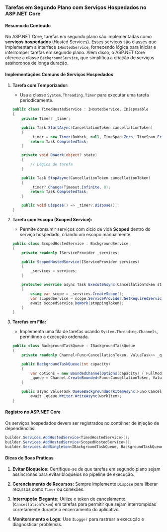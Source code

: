 ### Tarefas em Segundo Plano com Serviços Hospedados no ASP.NET Core

#### Resumo do Conteúdo

No ASP.NET Core, tarefas em segundo plano são implementadas como **serviços hospedados** (Hosted Services). Esses serviços são classes que implementam a interface `IHostedService`, fornecendo lógica para iniciar e interromper tarefas em segundo plano. Além disso, o ASP.NET Core oferece a classe `BackgroundService`, que simplifica a criação de serviços assíncronos de longa duração.

#### Implementações Comuns de Serviços Hospedados

1. **Tarefa com Temporizador:**
   - Usa a classe `System.Threading.Timer` para executar uma tarefa periodicamente.
   ```csharp
   public class TimedHostedService : IHostedService, IDisposable
   {
       private Timer? _timer;

       public Task StartAsync(CancellationToken cancellationToken)
       {
           _timer = new Timer(DoWork, null, TimeSpan.Zero, TimeSpan.FromSeconds(5));
           return Task.CompletedTask;
       }

       private void DoWork(object? state)
       {
           // Lógica de tarefa
       }

       public Task StopAsync(CancellationToken cancellationToken)
       {
           _timer?.Change(Timeout.Infinite, 0);
           return Task.CompletedTask;
       }

       public void Dispose() => _timer?.Dispose();
   }
   ```

2. **Tarefa com Escopo (Scoped Service):**
   - Permite consumir serviços com ciclo de vida **Scoped** dentro do serviço hospedado, criando um escopo manualmente.
   ```csharp
   public class ScopedHostedService : BackgroundService
   {
       private readonly IServiceProvider _services;

       public ScopedHostedService(IServiceProvider services)
       {
           _services = services;
       }

       protected override async Task ExecuteAsync(CancellationToken stoppingToken)
       {
           using var scope = _services.CreateScope();
           var scopedService = scope.ServiceProvider.GetRequiredService<IScopedProcessingService>();
           await scopedService.DoWork(stoppingToken);
       }
   }
   ```

3. **Tarefas em Fila:**
   - Implementa uma fila de tarefas usando `System.Threading.Channels`, permitindo a execução ordenada.
   ```csharp
   public class BackgroundTaskQueue : IBackgroundTaskQueue
   {
       private readonly Channel<Func<CancellationToken, ValueTask>> _queue;

       public BackgroundTaskQueue(int capacity)
       {
           var options = new BoundedChannelOptions(capacity) { FullMode = BoundedChannelFullMode.Wait };
           _queue = Channel.CreateBounded<Func<CancellationToken, ValueTask>>(options);
       }

       public async ValueTask QueueBackgroundWorkItemAsync(Func<CancellationToken, ValueTask> workItem) =>
           await _queue.Writer.WriteAsync(workItem);
   }
   ```

#### Registro no ASP.NET Core

Os serviços hospedados devem ser registrados no contêiner de injeção de dependências:
```csharp
builder.Services.AddHostedService<TimedHostedService>();
builder.Services.AddHostedService<ScopedHostedService>();
builder.Services.AddSingleton<IBackgroundTaskQueue, BackgroundTaskQueue>();
```

#### Dicas de Boas Práticas

1. **Evitar Bloqueios:**
   Certifique-se de que tarefas em segundo plano sejam assíncronas para evitar bloqueios no pipeline de execução.

2. **Gerenciamento de Recursos:**
   Sempre implemente `Dispose` para liberar recursos como `Timer` ou conexões.

3. **Interrupção Elegante:**
   Utilize o token de cancelamento (`CancellationToken`) em tarefas para permitir que sejam interrompidas corretamente durante o encerramento do aplicativo.

4. **Monitoramento e Logs:**
   Use `ILogger` para rastrear a execução e diagnosticar problemas.